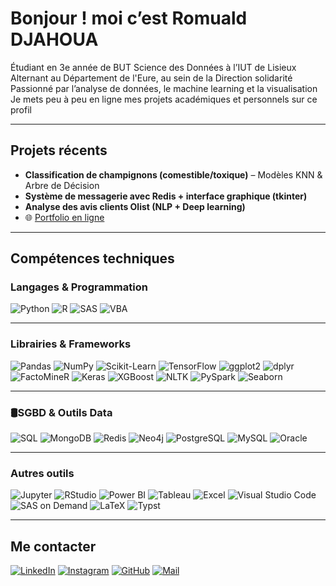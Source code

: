 # Bonjour ! moi c’est Romuald DJAHOUA

Étudiant en 3e année de BUT Science des Données à l’IUT de Lisieux  
Alternant au Département de l'Eure, au sein de la Direction solidarité  
Passionné par l’analyse de données, le machine learning et la visualisation  
Je mets peu à peu en ligne mes projets académiques et personnels sur ce profil  

---

## Projets récents

-  **Classification de champignons (comestible/toxique)** – Modèles KNN & Arbre de Décision  
- **Système de messagerie avec Redis + interface graphique (tkinter)**  
-  **Analyse des avis clients Olist (NLP + Deep learning)**  
- 🌐 [Portfolio en ligne](https://github.com/Djahaouaromuald/PortfolioRomuald.io)

---

##  Compétences techniques

### Langages & Programmation
![Python](https://img.shields.io/badge/Python-003B57?style=for-the-badge&logo=Python&logoColor=white)
![R](https://img.shields.io/badge/R-003B57?style=for-the-badge&logo=r&logoColor=white)
![SAS](https://img.shields.io/badge/SAS-003B57?style=for-the-badge&logo=SAS&logoColor=white)
![VBA](https://img.shields.io/badge/VBA-003B57?style=for-the-badge&logo=vba&logoColor=white)

---

### Librairies & Frameworks
![Pandas](https://img.shields.io/badge/Pandas-150458?style=for-the-badge&logo=pandas&logoColor=white)
![NumPy](https://img.shields.io/badge/NumPy-150458?style=for-the-badge&logo=numpy&logoColor=white)
![Scikit-Learn](https://img.shields.io/badge/Scikit--Learn-150458?style=for-the-badge&logo=scikit-learn&logoColor=white)
![TensorFlow](https://img.shields.io/badge/TensorFlow-150458?style=for-the-badge&logo=tensorflow&logoColor=white)
![ggplot2](https://img.shields.io/badge/ggplot2-150458?style=for-the-badge&logo=r&logoColor=white)
![dplyr](https://img.shields.io/badge/dplyr-150458?style=for-the-badge&logo=r&logoColor=white)
![FactoMineR](https://img.shields.io/badge/FactoMineR-150458?style=for-the-badge&logo=r&logoColor=white)
![Keras](https://img.shields.io/badge/Keras-150458?style=for-the-badge&logo=keras&logoColor=white)
![XGBoost](https://img.shields.io/badge/XGBoost-150458?style=for-the-badge&logo=xgboost&logoColor=white)
![NLTK](https://img.shields.io/badge/NLTK-150458?style=for-the-badge&logo=nltk&logoColor=white)
![PySpark](https://img.shields.io/badge/PySpark-150458?style=for-the-badge&logo=apache-spark&logoColor=white)
![Seaborn](https://img.shields.io/badge/Seaborn-150458?style=for-the-badge&logo=python&logoColor=white)

---

### 🛢️SGBD & Outils Data
![SQL](https://img.shields.io/badge/SQL-1B263B?style=for-the-badge&logo=postgresql&logoColor=white)
![MongoDB](https://img.shields.io/badge/MongoDB-1B263B?style=for-the-badge&logo=mongodb&logoColor=white)
![Redis](https://img.shields.io/badge/Redis-1B263B?style=for-the-badge&logo=redis&logoColor=white)
![Neo4j](https://img.shields.io/badge/Neo4j-1B263B?style=for-the-badge&logo=neo4j&logoColor=white)
![PostgreSQL](https://img.shields.io/badge/PostgreSQL-1B263B?style=for-the-badge&logo=postgresql&logoColor=white)
![MySQL](https://img.shields.io/badge/MySQL-1B263B?style=for-the-badge&logo=mysql&logoColor=white)
![Oracle](https://img.shields.io/badge/Oracle-1B263B?style=for-the-badge&logo=oracle&logoColor=white)

---

### Autres outils
![Jupyter](https://img.shields.io/badge/Jupyter-2F1B47?style=for-the-badge&logo=jupyter&logoColor=white)
![RStudio](https://img.shields.io/badge/RStudio-2F1B47?style=for-the-badge&logo=rstudio&logoColor=white)
![Power BI](https://img.shields.io/badge/Power_BI-2F1B47?style=for-the-badge&logo=powerbi&logoColor=white)
![Tableau](https://img.shields.io/badge/Tableau-2F1B47?style=for-the-badge&logo=tableau&logoColor=white)
![Excel](https://img.shields.io/badge/Excel-2F1B47?style=for-the-badge&logo=microsoft-excel&logoColor=white)
![Visual Studio Code](https://img.shields.io/badge/VS%20Code-2F1B47?style=for-the-badge&logo=visualstudiocode&logoColor=white)
![SAS on Demand](https://img.shields.io/badge/SAS-2F1B47?style=for-the-badge&logo=sas&logoColor=white)
![LaTeX](https://img.shields.io/badge/LaTeX-2F1B47?style=for-the-badge&logo=latex&logoColor=white)
![Typst](https://img.shields.io/badge/Typst-2F1B47?style=for-the-badge&logo=typst&logoColor=white)

---

## Me contacter

[![LinkedIn](https://img.shields.io/badge/LinkedIn-0A66C2?style=for-the-badge&logo=linkedin&logoColor=white)](https://www.linkedin.com/in/romuald-djahoua/)
[![Instagram](https://img.shields.io/badge/Instagram-E4405F?style=for-the-badge&logo=instagram&logoColor=white)](https://www.instagram.com/4realromi/)
[![GitHub](https://img.shields.io/badge/GitHub-171515?style=for-the-badge&logo=github&logoColor=white)](https://github.com/Djahouaromuald)
[![Mail](https://img.shields.io/badge/Email-d14836?style=for-the-badge&logo=gmail&logoColor=white)](mailto:djahouaromuald@gmail.com)
